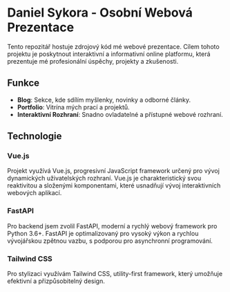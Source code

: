 # Daniel Sykora - Osobní Webová Prezentace

Tento repozitář hostuje zdrojový kód mé webové prezentace. Cílem tohoto projektu je poskytnout interaktivní a informativní online platformu, která prezentuje mé profesionální úspěchy, projekty a zkušenosti.

## Funkce

- **Blog**: Sekce, kde sdílím myšlenky, novinky a odborné články.
- **Portfolio**: Vitrína mých prací a projektů.
- **Interaktivní Rozhraní**: Snadno ovladatelné a přístupné webové rozhraní.

## Technologie

### Vue.js

Projekt využívá Vue.js, progresivní JavaScript framework určený pro vývoj dynamických uživatelských rozhraní. Vue.js je charakteristický svou reaktivitou a složenými komponentami, které usnadňují vývoj interaktivních webových aplikací.

### FastAPI

Pro backend jsem zvolil FastAPI, moderní a rychlý webový framework pro Python 3.6+. FastAPI je optimalizovaný pro vysoký výkon a rychlou vývojářskou zpětnou vazbu, s podporou pro asynchronní programování.

### Tailwind CSS

Pro stylizaci využívám Tailwind CSS, utility-first framework, který umožňuje efektivní a přizpůsobitelný design.
